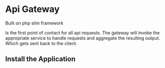 # Api Gateway

Built on php slim framework

Is the first point of contact for all api requests. The gateway will invoke the appropriate service to handle requests and aggregate the resulting output. Which gets sent back to the client.

## Install the Application
